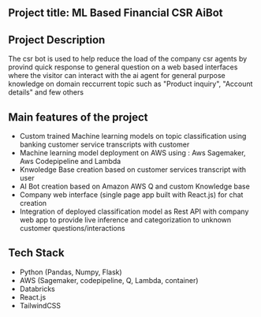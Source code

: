 ## Project title: ML Based Financial CSR AiBot

## Project Description
The csr bot is used to help reduce the load of the company csr agents by provind quick response to general question on a web based interfaces where the visitor can interact with the ai agent for general purpose knowledge on domain reccurrent topic such as "Product inquiry", "Account details" and few others

## Main features of the project
- Custom trained Machine learning models on topic classification using banking customer service transcripts with customer
- Machine learning model deployment on AWS using : Aws Sagemaker, Aws Codepipeline and Lambda
- Knwoledge Base creation based on customer services transcript with user
- AI Bot creation based on Amazon AWS Q and custom Knowledge base
- Company web interface (single page app built with React.js) for chat creation
- Integration of deployed classification model as Rest API with company web app to provide live inference and categorization to unknown customer questions/interactions

## Tech Stack
- Python (Pandas, Numpy, Flask)
- AWS (Sagemaker, codepipeline, Q, Lambda, container)
- Databricks
- React.js
- TailwindCSS
